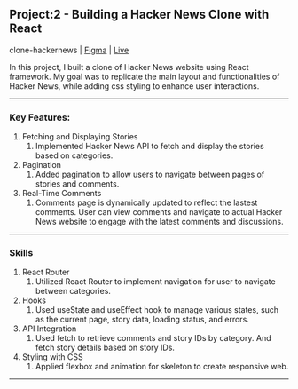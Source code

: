 ## Project:2 - Building a Hacker News Clone with React

clone-hackernews | [Figma](https://www.figma.com/file/XARrsdqScnFAbIy6mqT3gf/Gyuli-Kim---clone-HackerNews?type=design&node-id=10672-3&mode=design&t=n0hevOL8O03GnXu5-0) | [Live](https://gyulizoeykimwork.com/)

In this project, I built a clone of Hacker News website using React framework. My goal was to replicate the main layout and functionalities of Hacker News, while adding css styling to enhance user interactions.

---

### Key Features:

1. Fetching and Displaying Stories
   1. Implemented Hacker News API to fetch and display the stories based on categories.
1. Pagination
   1. Added pagination to allow users to navigate between pages of stories and comments.
1. Real-Time Comments
   1. Comments page is dynamically updated to reflect the lastest comments. User can view comments and navigate to actual Hacker News website to engage with the latest comments and discussions.

---

### Skills

1. React Router
   1. Utilized React Router to implement navigation for user to navigate between categories.
1. Hooks
   1. Used useState and useEffect hook to manage various states, such as the current page, story data, loading status, and errors.
1. API Integration
   1. Used fetch to retrieve comments and story IDs by category. And fetch story details based on story IDs.
1. Styling with CSS
   1. Applied flexbox and animation for skeleton to create responsive web.

---
